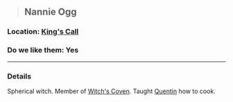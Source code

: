 >## Nannie Ogg

### Location: [King's Call](Notes/Locations/King's%20Call.md#The%20Witch's%20Coven)

### Do we like them: Yes

***

### Details

Spherical witch. Member of [Witch's Coven](Notes/Organizations/Witch's%20Coven.md). Taught [Quentin](Notes/Characters/PCs/Quentin%20Thexius.md) how to cook. 